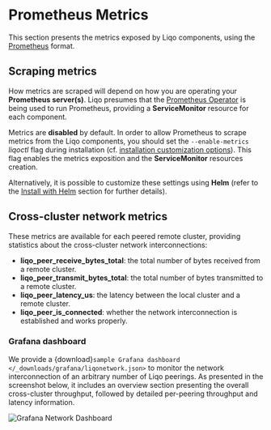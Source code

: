 # Prometheus Metrics

This section presents the metrics exposed by Liqo components, using the [Prometheus](https://prometheus.io/) format.

## Scraping metrics

How metrics are scraped will depend on how you are operating your **Prometheus server(s)**.
Liqo presumes that the [Prometheus Operator](https://github.com/prometheus-operator/prometheus-operator) is being used to run Prometheus, providing a **ServiceMonitor** resource for each component.

Metrics are **disabled** by default.
In order to allow Prometheus to scrape metrics from the Liqo components, you should set the `--enable-metrics` *liqoctl* flag during installation (cf. [installation customization options](InstallCustomization)).
This flag enables the metrics exposition and the **ServiceMonitor** resources creation.

Alternatively, it is possible to customize these settings using **Helm** (refer to the [Install with Helm](InstallationHelm) section for further details).

## Cross-cluster network metrics

These metrics are available for each peered remote cluster, providing statistics about the cross-cluster network interconnections:

- **liqo_peer_receive_bytes_total**: the total number of bytes received from a remote cluster.
- **liqo_peer_transmit_bytes_total**: the total number of bytes transmitted to a remote cluster.
- **liqo_peer_latency_us**: the latency between the local cluster and a remote cluster.
- **liqo_peer_is_connected**: whether the network interconnection is established and works properly.

### Grafana dashboard

We provide a {download}`sample Grafana dashboard </_downloads/grafana/liqonetwork.json>` to monitor the network interconnection of an arbitrary number of Liqo peerings.
As presented in the screenshot below, it includes an overview section presenting the overall cross-cluster throughput, followed by detailed per-peering throughput and latency information.

![Grafana Network Dashboard](/_static/images/usage/prometheus-metrics/network-dashboard.png)
